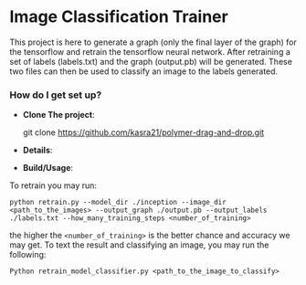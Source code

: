 # Image Classification Trainer

This project is here to generate a graph (only the final layer of the graph) for the tensorflow and retrain the tensorflow neural network. After retraining a set of labels (labels.txt) and the graph (output.pb) will be generated. These two files can then be used to classify an image to the labels generated.

### How do I get set up?

* **Clone The project**: 

	 git clone https://github.com/kasra21/polymer-drag-and-drop.git

* **Details**:

* **Build/Usage**:

To retrain you may run:

	python retrain.py --model_dir ./inception --image_dir <path_to_the_images> --output_graph ./output.pb --output_labels ./labels.txt --how_many_training_steps <number_of_training>

the higher the `<number_of_training>` is the better chance and accuracy we may get.
To text the result and classifying an image, you may run the following:

	Python retrain_model_classifier.py <path_to_the_image_to_classify>